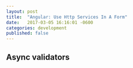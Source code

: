 ```yaml
---
layout: post
title:  "Angular: Use Http Services In A Form"
date:   2017-03-05 16:16:01 -0600
categories: development
published: false
---
```


## Async validators
